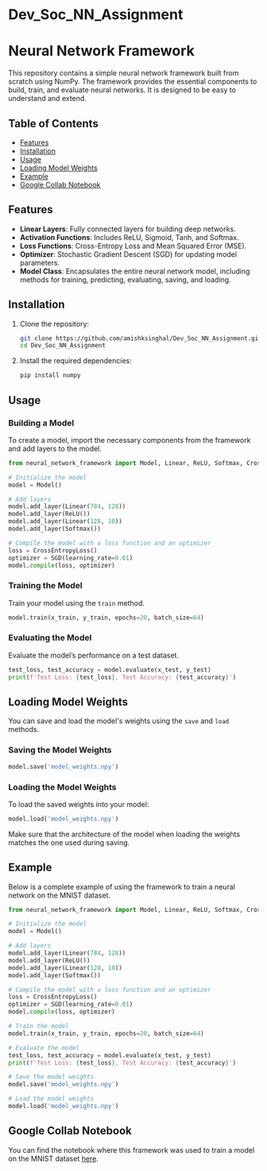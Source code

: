 # Dev_Soc_NN_Assignment

# Neural Network Framework

This repository contains a simple neural network framework built from scratch using NumPy. The framework provides the essential components to build, train, and evaluate neural networks. It is designed to be easy to understand and extend.

## Table of Contents

- [Features](#features)
- [Installation](#installation)
- [Usage](#usage)
- [Loading Model Weights](#loading-model-weights)
- [Example](#example)
- [Google Collab Notebook](#google-collab-notebook)

## Features

- **Linear Layers**: Fully connected layers for building deep networks.
- **Activation Functions**: Includes ReLU, Sigmoid, Tanh, and Softmax.
- **Loss Functions**: Cross-Entropy Loss and Mean Squared Error (MSE).
- **Optimizer**: Stochastic Gradient Descent (SGD) for updating model parameters.
- **Model Class**: Encapsulates the entire neural network model, including methods for training, predicting, evaluating, saving, and loading.

## Installation

1. Clone the repository:

   ```bash
   git clone https://github.com/amishksinghal/Dev_Soc_NN_Assignment.git
   cd Dev_Soc_NN_Assignment
   ```

2. Install the required dependencies:

   ```bash
   pip install numpy
   ```

## Usage

### Building a Model

To create a model, import the necessary components from the framework and add layers to the model.

```python
from neural_network_framework import Model, Linear, ReLU, Softmax, CrossEntropyLoss, SGD

# Initialize the model
model = Model()

# Add layers
model.add_layer(Linear(784, 128))
model.add_layer(ReLU())
model.add_layer(Linear(128, 10))
model.add_layer(Softmax())

# Compile the model with a loss function and an optimizer
loss = CrossEntropyLoss()
optimizer = SGD(learning_rate=0.01)
model.compile(loss, optimizer)
```

### Training the Model

Train your model using the `train` method.

```python
model.train(x_train, y_train, epochs=20, batch_size=64)
```

### Evaluating the Model

Evaluate the model’s performance on a test dataset.

```python
test_loss, test_accuracy = model.evaluate(x_test, y_test)
print(f'Test Loss: {test_loss}, Test Accuracy: {test_accuracy}')
```

## Loading Model Weights

You can save and load the model's weights using the `save` and `load` methods.

### Saving the Model Weights

```python
model.save('model_weights.npy')
```

### Loading the Model Weights

To load the saved weights into your model:

```python
model.load('model_weights.npy')
```

Make sure that the architecture of the model when loading the weights matches the one used during saving.

## Example

Below is a complete example of using the framework to train a neural network on the MNIST dataset.

```python
from neural_network_framework import Model, Linear, ReLU, Softmax, CrossEntropyLoss, SGD

# Initialize the model
model = Model()

# Add layers
model.add_layer(Linear(784, 128))
model.add_layer(ReLU())
model.add_layer(Linear(128, 10))
model.add_layer(Softmax())

# Compile the model with a loss function and an optimizer
loss = CrossEntropyLoss()
optimizer = SGD(learning_rate=0.01)
model.compile(loss, optimizer)

# Train the model
model.train(x_train, y_train, epochs=20, batch_size=64)

# Evaluate the model
test_loss, test_accuracy = model.evaluate(x_test, y_test)
print(f'Test Loss: {test_loss}, Test Accuracy: {test_accuracy}')

# Save the model weights
model.save('model_weights.npy')

# Load the model weights
model.load('model_weights.npy')
```

## Google Collab Notebook

You can find the notebook where this framework was used to train a model on the MNIST dataset [here](https://colab.research.google.com/drive/1V3ahHYvdxdbUrMJlb324hddI_44wqHSN?usp=sharing).
